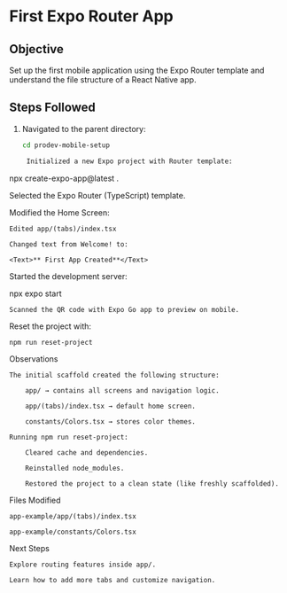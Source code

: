 # First Expo Router App

## Objective

Set up the first mobile application using the Expo Router template and understand the file structure of a React Native app.

## Steps Followed

1. Navigated to the parent directory:

   ```bash
   cd prodev-mobile-setup

    Initialized a new Expo project with Router template:
   ```

npx create-expo-app@latest .

Selected the Expo Router (TypeScript) template.

Modified the Home Screen:

    Edited app/(tabs)/index.tsx

    Changed text from Welcome! to:

    <Text>** First App Created**</Text>

Started the development server:

npx expo start

    Scanned the QR code with Expo Go app to preview on mobile.

Reset the project with:

    npm run reset-project

Observations

    The initial scaffold created the following structure:

        app/ → contains all screens and navigation logic.

        app/(tabs)/index.tsx → default home screen.

        constants/Colors.tsx → stores color themes.

    Running npm run reset-project:

        Cleared cache and dependencies.

        Reinstalled node_modules.

        Restored the project to a clean state (like freshly scaffolded).

Files Modified

    app-example/app/(tabs)/index.tsx

    app-example/constants/Colors.tsx

Next Steps

    Explore routing features inside app/.

    Learn how to add more tabs and customize navigation.
